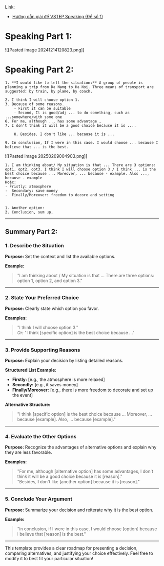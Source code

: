 Link: 
- [Hướng dẫn giải đề VSTEP Speaking (Đề số 1)](https://www.youtube.com/watch?v=3LvobG4vI0c)
# Speaking Part 1: 


![[Pasted image 20241214120823.png]]


# Speaking Part 2: 


```
1. **I would like to tell the situation:** A group of people is planning a trip from Da Nang to Ha Noi. Three means of transport are suggested: by train, by plane, by coach. 

2. I think I will choose option 1. 
3. Because of some reasons. 
	- First it can be suitable 
	- Second, It is good/adj ... to do something, such as ...somewhere/with some one 
6. For me, although ... has some advantage , 
7. I don't think it will be a good choice because it is ....

	8. Besides, I don't like ... because it is ...

9. In conclusion, If I were in this case. I would choose ... because I believe that ... is the best. 
```

![[Pasted image 20250209004903.png]]

```
1. I am thinking about/ My situation is that ... There are 3 options: opt1, opt2, opt3. I think I will choose option 3 / I think ... is the best choice because ... Moreover, ... because - example. Also ..., because - example
Hoặc: 
- Fristly: atmosphere
-  Secondary: save money
-  Finally/Moreover: freedom to decore and setting 
	
	
1. Another option:
2. Conclusion, sum up, 
```


---
## Summary Part 2: 
### 1. Describe the Situation

**Purpose:** Set the context and list the available options.

**Example:**

> "I am thinking about / My situation is that … There are three options: option 1, option 2, and option 3."

---

### 2. State Your Preferred Choice

**Purpose:** Clearly state which option you favor.

**Examples:**

> "I think I will choose option 3."  
> _Or:_ "I think [specific option] is the best choice because …"

---

### 3. Provide Supporting Reasons

**Purpose:** Explain your decision by listing detailed reasons.

**Structured List Example:**

- **Firstly:** [e.g., the atmosphere is more relaxed]
- **Secondly:** [e.g., it saves money]
- **Finally/Moreover:** [e.g., there is more freedom to decorate and set up the event]

**Alternative Structure:**

> "I think [specific option] is the best choice because … Moreover, … because [example]. Also, … because [example]."

---

### 4. Evaluate the Other Options

**Purpose:** Recognize the advantages of alternative options and explain why they are less favorable.

**Examples:**

> "For me, although [alternative option] has some advantages, I don't think it will be a good choice because it is [reason]."  
> "Besides, I don't like [another option] because it is [reason]."

---

### 5. Conclude Your Argument

**Purpose:** Summarize your decision and reiterate why it is the best option.

**Example:**

> "In conclusion, if I were in this case, I would choose [option] because I believe that [reason] is the best."

---

This template provides a clear roadmap for presenting a decision, comparing alternatives, and justifying your choice effectively. Feel free to modify it to best fit your particular situation!
